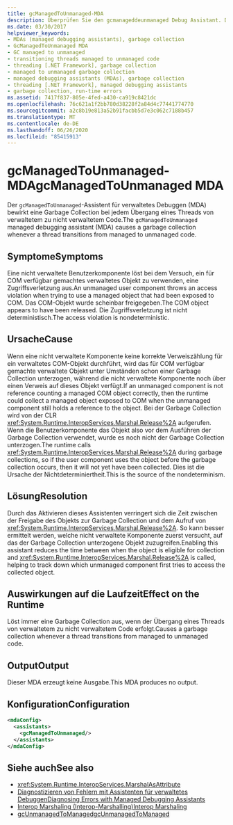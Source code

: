 ```yaml
---
title: gcManagedToUnmanaged-MDA
description: Überprüfen Sie den gcmanageddeunmanaged Debug Assistant. Dieser MDA kann aufgrund von vorzeitigen Garbage Collection während des Übergangs zu nicht verwaltetem Code aktiviert werden.
ms.date: 03/30/2017
helpviewer_keywords:
- MDAs (managed debugging assistants), garbage collection
- GcManagedToUnmanaged MDA
- GC managed to unmanaged
- transitioning threads managed to unmanaged code
- threading [.NET Framework], garbage collection
- managed to unmanaged garbage collection
- managed debugging assistants (MDAs), garbage collection
- threading [.NET Framework], managed debugging assistants
- garbage collection, run-time errors
ms.assetid: 7417f837-805e-4fed-a430-ca919c8421dc
ms.openlocfilehash: 76c621a1f2bb780d38228f2a84d4c77441774770
ms.sourcegitcommit: a2c8b19e813a52b91facbb5d7e3c062c7188b457
ms.translationtype: MT
ms.contentlocale: de-DE
ms.lasthandoff: 06/26/2020
ms.locfileid: "85415913"
---
```

# <a name="gcmanagedtounmanaged-mda"></a><span data-ttu-id="a02bd-104">gcManagedToUnmanaged-MDA</span><span class="sxs-lookup"><span data-stu-id="a02bd-104">gcManagedToUnmanaged MDA</span></span>
<span data-ttu-id="a02bd-105">Der `gcManagedToUnmanaged`-Assistent für verwaltetes Debuggen (MDA) bewirkt eine Garbage Collection bei jedem Übergang eines Threads von verwaltetem zu nicht verwaltetem Code.</span><span class="sxs-lookup"><span data-stu-id="a02bd-105">The `gcManagedToUnmanaged` managed debugging assistant (MDA) causes a garbage collection whenever a thread transitions from managed to unmanaged code.</span></span>  
  
## <a name="symptoms"></a><span data-ttu-id="a02bd-106">Symptome</span><span class="sxs-lookup"><span data-stu-id="a02bd-106">Symptoms</span></span>  
 <span data-ttu-id="a02bd-107">Eine nicht verwaltete Benutzerkomponente löst bei dem Versuch, ein für COM verfügbar gemachtes verwaltetes Objekt zu verwenden, eine Zugriffsverletzung aus.</span><span class="sxs-lookup"><span data-stu-id="a02bd-107">An unmanaged user component throws an access violation when trying to use a managed object that had been exposed to COM.</span></span> <span data-ttu-id="a02bd-108">Das COM-Objekt wurde scheinbar freigegeben.</span><span class="sxs-lookup"><span data-stu-id="a02bd-108">The COM object appears to have been released.</span></span> <span data-ttu-id="a02bd-109">Die Zugriffsverletzung ist nicht deterministisch.</span><span class="sxs-lookup"><span data-stu-id="a02bd-109">The access violation is nondeterministic.</span></span>  
  
## <a name="cause"></a><span data-ttu-id="a02bd-110">Ursache</span><span class="sxs-lookup"><span data-stu-id="a02bd-110">Cause</span></span>  
 <span data-ttu-id="a02bd-111">Wenn eine nicht verwaltete Komponente keine korrekte Verweiszählung für ein verwaltetes COM-Objekt durchführt, wird das für COM verfügbar gemachte verwaltete Objekt unter Umständen schon einer Garbage Collection unterzogen, während die nicht verwaltete Komponente noch über einen Verweis auf dieses Objekt verfügt.</span><span class="sxs-lookup"><span data-stu-id="a02bd-111">If an unmanaged component is not reference counting a managed COM object correctly, then the runtime could collect a managed object exposed to COM when the unmanaged component still holds a reference to the object.</span></span> <span data-ttu-id="a02bd-112">Bei der Garbage Collection wird von der CLR <xref:System.Runtime.InteropServices.Marshal.Release%2A> aufgerufen. Wenn die Benutzerkomponente das Objekt also vor dem Ausführen der Garbage Collection verwendet, wurde es noch nicht der Garbage Collection unterzogen.</span><span class="sxs-lookup"><span data-stu-id="a02bd-112">The runtime calls <xref:System.Runtime.InteropServices.Marshal.Release%2A> during garbage collections, so if the user component uses the object before the garbage collection occurs, then it will not yet have been collected.</span></span> <span data-ttu-id="a02bd-113">Dies ist die Ursache der Nichtdeterminiertheit.</span><span class="sxs-lookup"><span data-stu-id="a02bd-113">This is the source of the nondeterminism.</span></span>  
  
## <a name="resolution"></a><span data-ttu-id="a02bd-114">Lösung</span><span class="sxs-lookup"><span data-stu-id="a02bd-114">Resolution</span></span>  
 <span data-ttu-id="a02bd-115">Durch das Aktivieren dieses Assistenten verringert sich die Zeit zwischen der Freigabe des Objekts zur Garbage Collection und dem Aufruf von <xref:System.Runtime.InteropServices.Marshal.Release%2A>. So kann besser ermittelt werden, welche nicht verwaltete Komponente zuerst versucht, auf das der Garbage Collection unterzogene Objekt zuzugreifen.</span><span class="sxs-lookup"><span data-stu-id="a02bd-115">Enabling this assistant reduces the time between when the object is eligible for collection and <xref:System.Runtime.InteropServices.Marshal.Release%2A> is called, helping to track down which unmanaged component first tries to access the collected object.</span></span>  
  
## <a name="effect-on-the-runtime"></a><span data-ttu-id="a02bd-116">Auswirkungen auf die Laufzeit</span><span class="sxs-lookup"><span data-stu-id="a02bd-116">Effect on the Runtime</span></span>  
 <span data-ttu-id="a02bd-117">Löst immer eine Garbage Collection aus, wenn der Übergang eines Threads von verwaltetem zu nicht verwaltetem Code erfolgt.</span><span class="sxs-lookup"><span data-stu-id="a02bd-117">Causes a garbage collection whenever a thread transitions from managed to unmanaged code.</span></span>  
  
## <a name="output"></a><span data-ttu-id="a02bd-118">Output</span><span class="sxs-lookup"><span data-stu-id="a02bd-118">Output</span></span>  
 <span data-ttu-id="a02bd-119">Dieser MDA erzeugt keine Ausgabe.</span><span class="sxs-lookup"><span data-stu-id="a02bd-119">This MDA produces no output.</span></span>  
  
## <a name="configuration"></a><span data-ttu-id="a02bd-120">Konfiguration</span><span class="sxs-lookup"><span data-stu-id="a02bd-120">Configuration</span></span>  
  
```xml  
<mdaConfig>  
  <assistants>  
    <gcManagedToUnmanaged/>  
  </assistants>  
</mdaConfig>  
```  
  
## <a name="see-also"></a><span data-ttu-id="a02bd-121">Siehe auch</span><span class="sxs-lookup"><span data-stu-id="a02bd-121">See also</span></span>

- <xref:System.Runtime.InteropServices.MarshalAsAttribute>
- [<span data-ttu-id="a02bd-122">Diagnostizieren von Fehlern mit Assistenten für verwaltetes Debuggen</span><span class="sxs-lookup"><span data-stu-id="a02bd-122">Diagnosing Errors with Managed Debugging Assistants</span></span>](diagnosing-errors-with-managed-debugging-assistants.md)
- [<span data-ttu-id="a02bd-123">Interop Marshaling (Interop-Marshalling)</span><span class="sxs-lookup"><span data-stu-id="a02bd-123">Interop Marshaling</span></span>](../interop/interop-marshaling.md)
- [<span data-ttu-id="a02bd-124">gcUnmanagedToManaged</span><span class="sxs-lookup"><span data-stu-id="a02bd-124">gcUnmanagedToManaged</span></span>](gcunmanagedtomanaged-mda.md)
